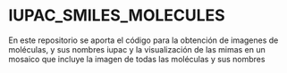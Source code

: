 # IUPAC_SMILES_MOLECULES
En este repositorio se aporta el código para la obtención de imagenes de moléculas, y sus nombres iupac y la visualización de las mimas en un mosaico que incluye la imagen de todas las moléculas y sus nombres
